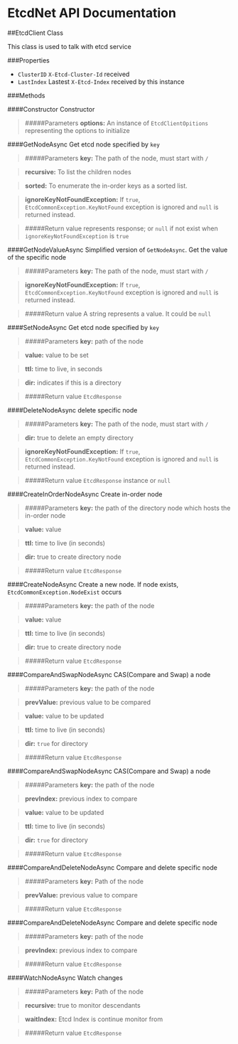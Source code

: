 # EtcdNet API Documentation

##EtcdClient Class
            
This class is used to talk with etcd service
        
###Properties

* `ClusterID` `X-Etcd-Cluster-Id` received
* `LastIndex` Lastest `X-Etcd-Index` received by this instance

###Methods


####Constructor
Constructor
> #####Parameters
> **options:** An instance of `EtcdClientOpitions` representing the options to initialize


####GetNodeAsync
Get etcd node specified by `key`
> #####Parameters
> **key:** The path of the node, must start with `/`

> **recursive:** To list the children nodes

> **sorted:** To enumerate the in-order keys as a sorted list.

> **ignoreKeyNotFoundException:** If `true`, `EtcdCommonException.KeyNotFound` exception is ignored and `null` is returned instead.

> #####Return value
> represents response; or `null` if not exist when `ignoreKeyNotFoundException` is `true`

####GetNodeValueAsync
Simplified version of `GetNodeAsync`. Get the value of the specific node
> #####Parameters
> **key:** The path of the node, must start with `/`

> **ignoreKeyNotFoundException:** If `true`, `EtcdCommonException.KeyNotFound` exception is ignored and `null` is returned instead.

> #####Return value
> A string represents a value. It could be `null`

####SetNodeAsync
Get etcd node specified by `key`
> #####Parameters
> **key:** path of the node

> **value:** value to be set

> **ttl:** time to live, in seconds

> **dir:** indicates if this is a directory

> #####Return value
> `EtcdResponse`

####DeleteNodeAsync
delete specific node
> #####Parameters
> **key:** The path of the node, must start with `/`

> **dir:** true to delete an empty directory

> **ignoreKeyNotFoundException:** If `true`, `EtcdCommonException.KeyNotFound` exception is ignored and `null` is returned instead.

> #####Return value
> `EtcdResponse` instance or `null`

####CreateInOrderNodeAsync
Create in-order node
> #####Parameters
> **key:** the path of the directory node which hosts the in-order node

> **value:** value

> **ttl:** time to live (in seconds)

> **dir:** true to create directory node

> #####Return value
> `EtcdResponse`

####CreateNodeAsync
Create a new node. If node exists, `EtcdCommonException.NodeExist` occurs
> #####Parameters
> **key:** the path of the node

> **value:** value

> **ttl:** time to live (in seconds)

> **dir:** true to create directory node

> #####Return value
> `EtcdResponse`

####CompareAndSwapNodeAsync
CAS(Compare and Swap) a node
> #####Parameters
> **key:** the path of the node

> **prevValue:** previous value to be compared

> **value:** value to be updated

> **ttl:** time to live (in seconds)

> **dir:** `true` for directory

> #####Return value
> `EtcdResponse`

####CompareAndSwapNodeAsync
CAS(Compare and Swap) a node
> #####Parameters
> **key:** the path of the node

> **prevIndex:** previous index to compare

> **value:** value to be updated

> **ttl:** time to live (in seconds)

> **dir:** `true` for directory

> #####Return value
> `EtcdResponse`

####CompareAndDeleteNodeAsync
Compare and delete specific node
> #####Parameters
> **key:** Path of the node

> **prevValue:** previous value to compare

> #####Return value
> `EtcdResponse`

####CompareAndDeleteNodeAsync
Compare and delete specific node
> #####Parameters
> **key:** path of the node

> **prevIndex:** previous index to compare

> #####Return value
> `EtcdResponse`

####WatchNodeAsync
Watch changes
> #####Parameters
> **key:** Path of the node

> **recursive:** true to monitor descendants

> **waitIndex:** Etcd Index is continue monitor from

> #####Return value
> `EtcdResponse`

